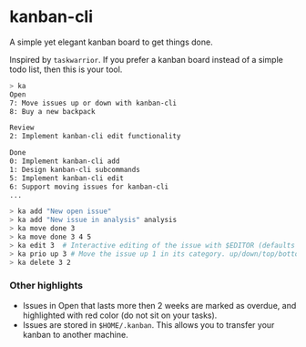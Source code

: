 # kanban-cli
A simple yet elegant kanban board to get things done.

Inspired by `taskwarrior`. If you prefer a kanban board instead of a simple
todo list, then this is your tool.

```bash
> ka
Open
7: Move issues up or down with kanban-cli
8: Buy a new backpack

Review
2: Implement kanban-cli edit functionality

Done
0: Implement kanban-cli add
1: Design kanban-cli subcommands
5: Implement kanban-cli edit
6: Support moving issues for kanban-cli
...
```

```bash
> ka add "New open issue"
> ka add "New issue in analysis" analysis
> ka move done 3
> ka move done 3 4 5
> ka edit 3  # Interactive editing of the issue with $EDITOR (defaults to vim)
> ka prio up 3 # Move the issue up 1 in its category. up/down/top/bottom
> ka delete 3 2
```

### Other highlights

- Issues in Open that lasts more then 2 weeks are marked as overdue, and highlighted with red color (do not sit on your tasks).
- Issues are stored in `$HOME/.kanban`. This allows you to transfer your kanban to another machine.
